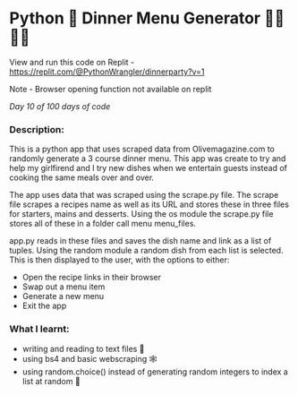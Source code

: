 # Python 🐍 Dinner Menu Generator 🍗🥞🥙🍕

View and run this code on Replit - https://replit.com/@PythonWrangler/dinnerparty?v=1

Note - Browser opening function not available on replit

*Day 10 of 100 days of code*

### Description:
This is a python app that uses scraped data from Olivemagazine.com to randomly generate a 3 course dinner menu. 
This app was create to try and help my girlfirend and I try new dishes when we entertain guests instead of cooking the same 
meals over and over. 

The app uses data that was scraped using the scrape.py file. The scrape file scrapes a recipes name as well as its URL and stores these in three 
files for starters, mains and desserts. Using the os module the scrape.py file stores all of these in a folder call menu menu_files. 

app.py reads in these files and saves the dish name and link as a list of tuples. 
Using the random module a random dish from each list is selected. 
This is then displayed to the user, with the options to either:
- Open the recipe links in their browser
- Swap out a menu item
- Generate a new menu
- Exit the app

### What I learnt:
- writing and reading to text files 📁
- using bs4 and basic webscraping 🕸️
- using random.choice() instead of generating random integers to index a list at random 🎲
